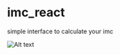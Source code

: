 # imc_react
simple interface to calculate your imc

![Alt text](https://github.com/rgabriel738/imc_react/Screenshot_20200725-172048.jpg?raw=true "Title")
